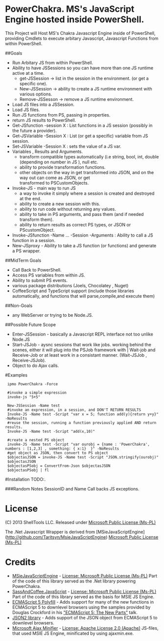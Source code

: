 # PowerChakra. MS's JavaScript Engine hosted inside PowerShell.

This Project will Host MS's Chakra Javascript Engine inside of PowerShell, providing Cmdlets to execute arbitary Javascript, Javascript Functions from within PowerShell.

##Goals
* Run Arbitary JS from within PowerShell.
* Ability to have JSSessions so you can have more than one JS runtime active at a time.
    * get-JSSession -> list in the session in the environment. (or get a specific one).
    * New-JSSession -> ability to create a JS runtime environment with various options.
    * Remove-JSSesson -> remove a JS runtime environment.
* Load JS files into a JSSession.
* Load JS files.
* Run JS functions from PS, passing in properties.
* return JS results to PowerShell.
* Get-JSfunction -session X : List functions in a JS session (possibly in the future a provider).
* Get-JSVariable -Session X : List (or get a specific) variable from JS session.
* Set-JSVariable -Session X : sets the value of a JS var.
* Variables , Results and Arguments.
    * transform compatible types automatically (i.e string, bool, int, double (depending on number in JS 
      ), null etc.
    * ability to provide transformation functions.
    * other objects on the way in get transformed into JSON, and on the way out can come as JSON, or get     
      transformed to PSCustomObjects.
* Invoke-JS - main way to run JS
    * a way to invoke it simply where a session is created and destroyed at the end.
    * ability to create a new session with this.
    * ability to run code without returning any values.
    * ability to take in PS arguments, and pass them (and if needed transform them).
    * ability to return results as correct PS types, or JSON or PScustomObject.
* Invoke-JSfunction -Name ... -Session -Arguments : Ability to call a JS function in a session.
* New-JSproxy - Ability to take a JS function (or functions) and generate a PS wrapper.

##MidTerm Goals
* Call Back to PowerShell.
* Access PS variables from within JS.
* Ability to submit PS events.
* various package distributions (Joels, Chocolatey , Nuget)
* CoffeeScript and TypeScript support (include those libraries automatically, and functions that will parse,compile,and execute them)

##Non-Goals
* any WebServer or trying to be Node.JS.

##Possible Future Scope
* Enter-JSSession - basically a Javascript REPL interface not too unlike Node.JS 
* Start-JSJob - aysnc sessions that work like jobs. working behind the scenes, either it will plug
  into the PSJob framework with | Wait-job and Receive-Job or at least work in a consistant manner. (Wait-JSJob , Receive-JSJob).
* Object to do Ajax calls.

#Examples

	 ipmo PowerChakra -Force
	 
	 #invoke a simple expression
	 invoke-js "5+5"
	 
	 New-JSSession -Name test
	 #invoke an expression, in a session, and DON'T RETURN RESULTS
	 Invoke-JS -Name test -Script "var x = 5; function add(y){return y+y}" -NoResults
	 #reuse the session, running a function previously applied AND return results.
	 Invoke-JS -Name test -Script "add(x,10)"

	 #create a nested PS object
	 invoke-JS -Name test -Script "var ourobj = {name : 'PowerChakra', numbers : [1,2,3] , something: { x:1}  }" -NoResults
	 #get object as JSON, then convert to PS object 
	 $objectasJSON = invoke-JS -Name test -Script "JSON.stringify(ourobj)"
	 $objectasJSON 
	 $objectasPSobj = ConvertFrom-Json $objectasJSON
	 $objectasPSobj | fl
 

#Installation
TODO:.

###Random Notes
SessionID and Name
Call backs
JS exceptions.


# License

(C) 2013 ShellTools LLC. Released under [Microsoft Public License (Ms-PL)](https://github.com/klumsy/PowerChakra/blob/master/LICENSE.md)

The .Net Javascript Wrapper is derived from [MSieJavaScriptEngine]
(http://github.com/Taritsyn/MsieJavaScriptEngine)
[Microsoft Public License (Ms-PL)](http://github.com/Taritsyn/MsieJavaScriptEngine/blob/master/LICENSE.md)

# Credits
* [MSieJavaScriptEngine](http://github.com/Taritsyn/MsieJavaScriptEngine) - [License: Microsoft Public License (Ms-PL)](http://github.com/Taritsyn/MsieJavaScriptEngine/blob/master/LICENSE.md) Part of the code of this library served as the .Net library powering PowerChakra.
* [SassAndCoffee.JavaScript](http://github.com/xpaulbettsx/SassAndCoffee) - [License: Microsoft Public License (Ms-PL)](http://github.com/xpaulbettsx/SassAndCoffee/blob/master/COPYING) Part of the code of this library served as the basis for MSIE JS Engine.
* [ECMAScript 5 Polyfill](http://nuget.org/packages/ES5) - Adds support for many of the new functions in ECMAScript 5 to downlevel browsers using the samples provided by Douglas Crockford in his ["ECMAScript 5: The New Parts"](http://channel9.msdn.com/Events/MIX/MIX11/EXT13) talk.
* [JSON2 library](http://github.com/douglascrockford/JSON-js) - Adds support of the JSON object from ECMAScript 5 to downlevel browsers.
* [Microsoft Ajax Minifier](http://ajaxmin.codeplex.com/) - [License: Apache License 2.0 (Apache)](http://ajaxmin.codeplex.com/license) JS-files, that used MSIE JS Engine, minificated by using ajaxmin.exe.
